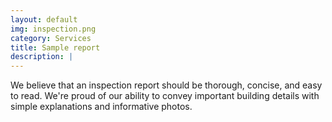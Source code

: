 ```yaml
---
layout: default
img: inspection.png
category: Services
title: Sample report
description: |
---
```

We believe that an inspection report should be thorough, concise, and easy to read. We're proud of our ability to convey important building details with simple explanations and informative photos.
